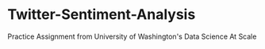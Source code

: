 # Twitter-Sentiment-Analysis
Practice Assignment from University of Washington's Data Science At Scale 
